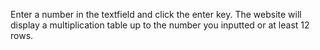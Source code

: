 Enter a number in the textfield and click the enter key. The website will display a multiplication table up to the number you inputted or at least 12 rows.